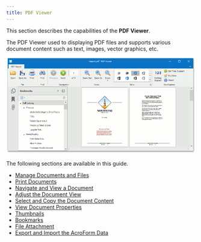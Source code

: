 ```yaml
---
title: PDF Viewer
---
```

This section describes the capabilities of the **PDF Viewer**.

The PDF Viewer used to displaying PDF files and supports various document content such as text, images, vector graphics, etc.

![pdf-viewer-control-windows-forms](../images/Img19650.png)

The following sections are available in this guide.
* [Manage Documents and Files](../../interface-elements-for-desktop/articles/pdf-viewer/manage-documents-and-files.md)
* [Print Documents](../../interface-elements-for-desktop/articles/pdf-viewer/print-documents.md)
* [Navigate and View a Document](../../interface-elements-for-desktop/articles/pdf-viewer/navigate-and-view-a-document.md)
* [Adjust the Document View](../../interface-elements-for-desktop/articles/pdf-viewer/adjust-the-document-view.md)
* [Select and Copy the Document Content](../../interface-elements-for-desktop/articles/pdf-viewer/select-and-copy-the-document-content.md)
* [View Document Properties](../../interface-elements-for-desktop/articles/pdf-viewer/view-document-properties.md)
* [Thumbnails](../../interface-elements-for-desktop/articles/pdf-viewer/thumbnails.md)
* [Bookmarks](../../interface-elements-for-desktop/articles/pdf-viewer/bookmarks.md)
* [File Attachment](../../interface-elements-for-desktop/articles/pdf-viewer/file-attachment.md)
* [Export and Import the AcroForm Data](../../interface-elements-for-desktop/articles/pdf-viewer/export-and-import-the-acroform-data.md)